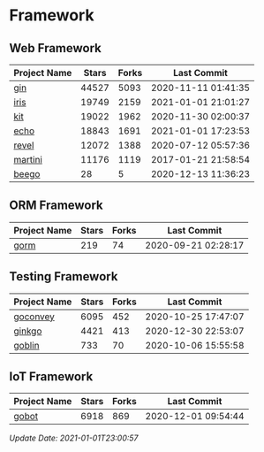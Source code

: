 # Framework

## Web Framework
| Project Name | Stars | Forks | Last Commit |
| ------------ | ----- | ----- | ----------- |
| [gin](https://github.com/gin-gonic/gin) | 44527 | 5093 | 2020-11-11 01:41:35 |
| [iris](https://github.com/kataras/iris) | 19749 | 2159 | 2021-01-01 21:01:27 |
| [kit](https://github.com/go-kit/kit) | 19022 | 1962 | 2020-11-30 02:00:37 |
| [echo](https://github.com/labstack/echo) | 18843 | 1691 | 2021-01-01 17:23:53 |
| [revel](https://github.com/revel/revel) | 12072 | 1388 | 2020-07-12 05:57:36 |
| [martini](https://github.com/go-martini/martini) | 11176 | 1119 | 2017-01-21 21:58:54 |
| [beego](https://github.com/astaxie/beego) | 28 | 5 | 2020-12-13 11:36:23 |

## ORM Framework
| Project Name | Stars | Forks | Last Commit |
| ------------ | ----- | ----- | ----------- |
| [gorm](https://github.com/jinzhu/gorm) | 219 | 74 | 2020-09-21 02:28:17 |

## Testing Framework
| Project Name | Stars | Forks | Last Commit |
| ------------ | ----- | ----- | ----------- |
| [goconvey](https://github.com/smartystreets/goconvey) | 6095 | 452 | 2020-10-25 17:47:07 |
| [ginkgo](https://github.com/onsi/ginkgo) | 4421 | 413 | 2020-12-30 22:53:07 |
| [goblin](https://github.com/franela/goblin) | 733 | 70 | 2020-10-06 15:55:58 |

## IoT Framework
| Project Name | Stars | Forks | Last Commit |
| ------------ | ----- | ----- | ----------- |
| [gobot](https://github.com/hybridgroup/gobot) | 6918 | 869 | 2020-12-01 09:54:44 |

*Update Date: 2021-01-01T23:00:57*